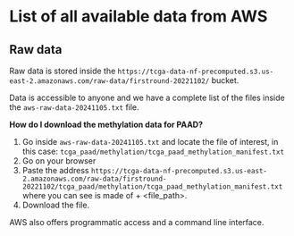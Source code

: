 # List of all available data from AWS


## Raw data

Raw data is stored inside the
`https://tcga-data-nf-precomputed.s3.us-east-2.amazonaws.com/raw-data/firstround-20221102/` bucket. 

Data is accessible to anyone and we have a complete list of the files inside the `aws-raw-data-20241105.txt` file. 

**How do I download the methylation data for PAAD?**

1. Go inside `aws-raw-data-20241105.txt` and locate the file of interest, in this case: `tcga_paad/methylation/tcga_paad_methylation_manifest.txt`
2. Go on your browser
3. Paste the address
   `https://tcga-data-nf-precomputed.s3.us-east-2.amazonaws.com/raw-data/firstround-20221102/tcga_paad/methylation/tcga_paad_methylation_manifest.txt`
   where you can see is made of <bucket> + <file_path>.
4. Download the file. 

AWS also offers programmatic access and a command line interface. 



